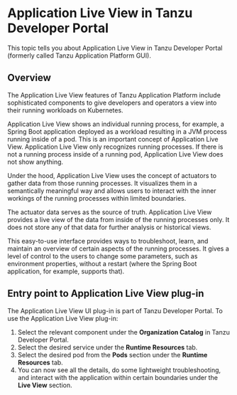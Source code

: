 # Application Live View in Tanzu Developer Portal

This topic tells you about Application Live View in Tanzu Developer Portal
(formerly called Tanzu Application Platform GUI).

## <a id="overview"></a> Overview

The Application Live View features of Tanzu Application Platform include sophisticated components
to give developers and operators a view into their running workloads on Kubernetes.

Application Live View shows an individual running process, for example, a Spring Boot application
deployed as a workload resulting in a JVM process running inside of a pod.
This is an important concept of Application Live View. Application Live View only recognizes running
processes.
If there is not a running process inside of a running pod, Application Live View does not show anything.

Under the hood, Application Live View uses the concept of actuators to gather data from those
running processes. It visualizes them in a semantically meaningful way and allows users to interact
with the inner workings of the running processes within limited boundaries.

The actuator data serves as the source of truth. Application Live View provides a live view of the
data from inside of the running processes only. It does not store any of that data for further
analysis or historical views.

This easy-to-use interface provides ways to troubleshoot, learn, and maintain an overview of certain
aspects of the running processes. It gives a level of control to the users to change some
parameters, such as environment properties, without a restart (where the Spring Boot application,
for example, supports that).

## <a id="plug-in-entry-point"></a> Entry point to Application Live View plug-in

The Application Live View UI plug-in is part of Tanzu Developer Portal.
To use the Application Live View plug-in:

1. Select the relevant component under the **Organization Catalog** in Tanzu Developer Portal.
1. Select the desired service under the **Runtime Resources** tab.
1. Select the desired pod from the **Pods** section under the **Runtime Resources** tab.
1. You can now see all the details, do some lightweight troubleshooting, and interact with the
   application within certain boundaries under the **Live View** section.
